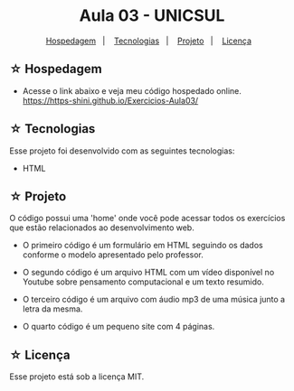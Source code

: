 # <h1 align="center">Aula 03 - UNICSUL</h1>

<p align="center">
  <a href="#-hospedagem">Hospedagem</a>&nbsp;&nbsp;&nbsp;|&nbsp;&nbsp;&nbsp;
  <a href="#-tecnologias">Tecnologias</a>&nbsp;&nbsp;&nbsp;|&nbsp;&nbsp;&nbsp;
  <a href="#-projeto">Projeto</a>&nbsp;&nbsp;&nbsp;|&nbsp;&nbsp;&nbsp;
  <a href="#-licença">Licença</a>&nbsp;&nbsp;&nbsp;
</p>

## ☆ Hospedagem

- Acesse o link abaixo e veja meu código hospedado online.<br>
https://https-shini.github.io/Exercicios-Aula03/

## ☆ Tecnologias

Esse projeto foi desenvolvido com as seguintes tecnologias:
- HTML

## ☆ Projeto

O código possui uma 'home' onde você pode acessar todos os exercícios que estão relacionados ao desenvolvimento web.

- O primeiro código é um formulário em HTML seguindo os dados conforme o modelo apresentado pelo professor.

- O segundo código é um arquivo HTML com um vídeo disponível no Youtube sobre pensamento computacional e um texto resumido.

- O terceiro código é um arquivo com áudio mp3 de uma música junto a letra da mesma.

- O quarto código é um pequeno site com 4 páginas.

## ☆ Licença

Esse projeto está sob a licença MIT.
